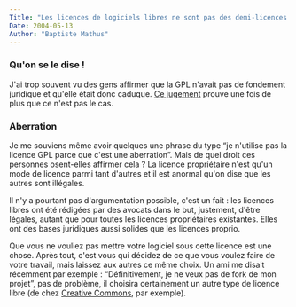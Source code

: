 ```yaml
---
Title: "Les licences de logiciels libres ne sont pas des demi-licences !"
Date: 2004-05-13
Author: "Baptiste Mathus"
---
```




### Qu'on se le dise !

J'ai trop souvent vu des gens affirmer que la GPL n'avait pas de
fondement juridique et qu'elle était donc caduque. [Ce
jugement](http://solutions.journaldunet.com/0405/040512_juridique.shtml)
prouve une fois de plus que ce n'est pas le cas.

### Aberration

Je me souviens même avoir quelques une phrase du type “je n'utilise pas
la licence GPL parce que c'est une aberration”. Mais de quel droit ces
personnes osent-elles affirmer cela ? La licence propriétaire n'est
qu'un mode de licence parmi tant d'autres et il est anormal qu'on dise
que les autres sont illégales.

Il n'y a pourtant pas d'argumentation possible, c'est un fait : les
licences libres ont été rédigées par des avocats dans le but, justement,
d'être légales, autant que pour toutes les licences propriétaires
existantes. Elles ont des bases juridiques aussi solides que les
licences proprio.

Que vous ne vouliez pas mettre votre logiciel sous cette licence est une
chose. Après tout, c'est vous qui décidez de ce que vous voulez faire de
votre travail, mais laissez aux autres ce même choix. Un ami me disait
récemment par exemple : “Définitivement, je ne veux pas de fork de mon
projet”, pas de problème, il choisira certainement un autre type de
licence libre (de chez [Creative
Commons](http://creativecommons.org/license/), par exemple).


